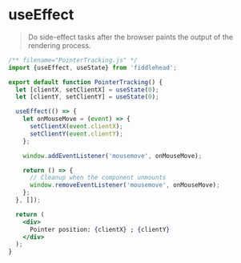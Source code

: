# useEffect

> Do side-effect tasks after the browser paints the output of the rendering process.

<playground>

```jsx
/** filename="PointerTracking.js" */
import {useEffect, useState} from 'fiddlehead';

export default function PointerTracking() {
  let [clientX, setClientX] = useState(0);
  let [clientY, setClientY] = useState(0);

  useEffect(() => {
    let onMouseMove = (event) => {
      setClientX(event.clientX);
      setClientY(event.clientY);
    };

    window.addEventListener('mousemove', onMouseMove);

    return () => {
      // Cleanup when the component unmounts
      window.removeEventListener('mousemove', onMouseMove);
    };
  }, []);

  return (
    <div>
      Pointer position: {clientX} ; {clientY}
    </div>
  );
}
```

</playground>
